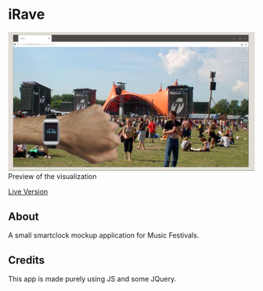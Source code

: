 # iRave

![screenshot](https://raw.githubusercontent.com/DanyBoss/iRave/master/preview.jpg)
Preview of the visualization

[Live Version](https://danyboss.github.io/olympics/)

## About
A small smartclock mockup application for Music Festivals.

## Credits
This app is made purely using JS and some JQuery.
